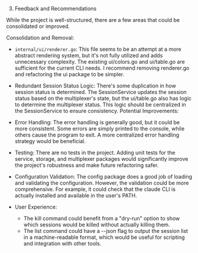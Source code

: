   3. Feedback and Recommendations

  While the project is well-structured, there are a few areas that could be consolidated or improved.

  Consolidation and Removal:

* `internal/ui/renderer.go`: This file seems to be an attempt at a more abstract rendering system, but it's not fully utilized and adds unnecessary complexity. The
     existing ui/colors.go and ui/table.go are sufficient for the current CLI needs. I recommend removing renderer.go and refactoring the ui package to be simpler.
* Redundant Session Status Logic: There's some duplication in how session status is determined. The SessionService updates the session status based on the
     multiplexer's state, but the ui/table.go also has logic to determine the multiplexer status. This logic should be centralized in the SessionService to ensure
     consistency.
  Potential Improvements:

* Error Handling: The error handling is generally good, but it could be more consistent. Some errors are simply printed to the console, while others cause the
     program to exit. A more centralized error handling strategy would be beneficial.
* Testing: There are no tests in the project. Adding unit tests for the service, storage, and multiplexer packages would significantly improve the project's
     robustness and make future refactoring safer.
* Configuration Validation: The config package does a good job of loading and validating the configuration. However, the validation could be more comprehensive. For
     example, it could check that the claude CLI is actually installed and available in the user's PATH.
* User Experience:
  * The kill command could benefit from a "dry-run" option to show which sessions would be killed without actually killing them.
  * The list command could have a --json flag to output the session list in a machine-readable format, which would be useful for scripting and integration with
         other tools.
